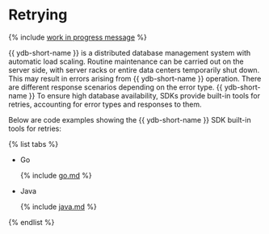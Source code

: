 # Retrying

{% include [work in progress message](../_includes/addition.md) %}

{{ ydb-short-name }} is a distributed database management system with automatic load scaling.
Routine maintenance can be carried out on the server side, with server racks or entire data centers temporarily shut down.
This may result in errors arising from {{ ydb-short-name }} operation.
There are different response scenarios depending on the error type.
{{ ydb-short-name }} To ensure high database availability, SDKs provide built-in tools for retries, accounting for error types and responses to them.

Below are code examples showing the {{ ydb-short-name }} SDK built-in tools for retries:

{% list tabs %}

- Go

  {% include [go.md](_includes/go.md) %}

- Java

  {% include [java.md](_includes/java.md) %}

{% endlist %}

